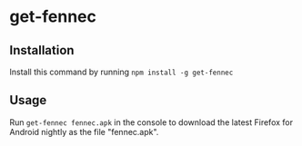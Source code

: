 # get-fennec

## Installation

Install this command by running `npm install -g get-fennec`

## Usage
Run `get-fennec fennec.apk` in the console to download the latest Firefox for Android nightly as the file "fennec.apk".
